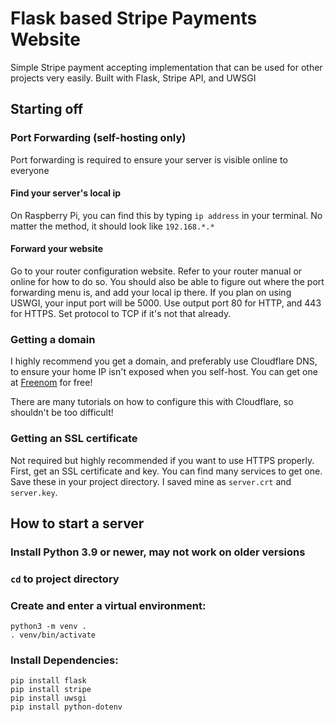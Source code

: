 # Flask based Stripe Payments Website
Simple Stripe payment accepting implementation that can be used for other projects very easily. Built with Flask, Stripe API, and UWSGI


## Starting off

### Port Forwarding (self-hosting only)
Port forwarding is required to ensure your server is visible online to everyone

#### Find your server's local ip
On Raspberry Pi, you can find this by typing `ip address` in your terminal. No matter the method, it should look like `192.168.*.*`


#### Forward your website
Go to your router configuration website. Refer to your router manual or online for how to do so. You should also be able to figure out where the port forwarding menu is, and add your local ip there. If you plan on using USWGI, your input port will be 5000. Use output port 80 for HTTP, and 443 for HTTPS. Set protocol to TCP if it's not that already. 

### Getting a domain
I highly recommend you get a domain, and preferably use Cloudflare DNS, to ensure your home IP isn't exposed when you self-host. You can get one at [Freenom](https://freenom.com) for free!

There are many tutorials on how to configure this with Cloudflare, so shouldn't be too difficult!

### Getting an SSL certificate 
Not required but highly recommended if you want to use HTTPS properly. First, get an SSL certificate and key. You can find many services to get one. Save these in your project directory. I saved mine as `server.crt` and `server.key`.


## How to start a server

### Install Python 3.9 or newer, may not work on older versions

### `cd` to project directory

### Create and enter a virtual environment:
    python3 -m venv .
    . venv/bin/activate
    
    
### Install Dependencies:
    pip install flask
    pip install stripe
    pip install uwsgi
    pip install python-dotenv
